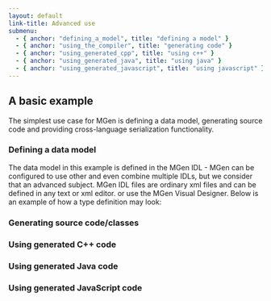 ```yaml
---
layout: default
link-title: Advanced use
submenu:
  - { anchor: "defining_a_model", title: "defining a model" }
  - { anchor: "using_the_compiler", title: "generating code" }
  - { anchor: "using_generated_cpp", title: "using c++" }
  - { anchor: "using_generated_java", title: "using java" }
  - { anchor: "using_generated_javascript", title: "using javascript" }
---
```


## A basic example

The simplest use case for MGen is defining a data model, generating source code and providing cross-language serialization functionality.


### Defining a data model <a name="defining_a_model">&nbsp;</a>

The data model in this example is defined in the MGen IDL - MGen can be configured to use other and even combine multiple IDLs, but we consider that an advanced subject. MGen IDL files are ordinary xml files and can be defined in any text or xml editor.  or use the MGen Visual Designer. Below is an example of how a type definition may look:

    
### Generating source code/classes <a name="using_the_compiler">&nbsp;</a>

### Using generated C++ code <a name="using_generated_cpp">&nbsp;</a>

### Using generated Java code <a name="using_generated_java">&nbsp;</a>

### Using generated JavaScript code <a name="using_generated_javascript">&nbsp;</a>

